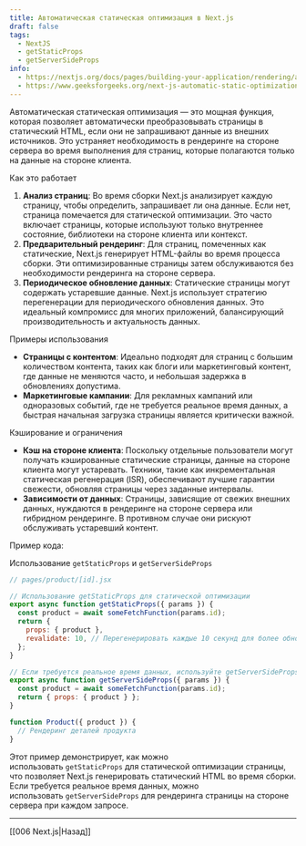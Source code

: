 ```yaml
---
title: Автоматическая статическая оптимизация в Next.js
draft: false
tags:
  - NextJS
  - getStaticProps
  - getServerSideProps
info:
  - https://nextjs.org/docs/pages/building-your-application/rendering/automatic-static-optimization
  - https://www.geeksforgeeks.org/next-js-automatic-static-optimization/
---
```

Автоматическая статическая оптимизация — это мощная функция, которая позволяет автоматически преобразовывать страницы в статический HTML, если они не запрашивают данные из внешних источников. Это устраняет необходимость в рендеринге на стороне сервера во время выполнения для страниц, которые полагаются только на данные на стороне клиента.

Как это работает

1. **Анализ страниц**: Во время сборки Next.js анализирует каждую страницу, чтобы определить, запрашивает ли она данные. Если нет, страница помечается для статической оптимизации. Это часто включает страницы, которые используют только внутреннее состояние, библиотеки на стороне клиента или контекст.
2. **Предварительный рендеринг**: Для страниц, помеченных как статические, Next.js генерирует HTML-файлы во время процесса сборки. Эти оптимизированные страницы затем обслуживаются без необходимости рендеринга на стороне сервера.
3. **Периодическое обновление данных**: Статические страницы могут содержать устаревшие данные. Next.js использует стратегию перегенерации для периодического обновления данных. Это идеальный компромисс для многих приложений, балансирующий производительность и актуальность данных.

Примеры использования

- **Страницы с контентом**: Идеально подходят для страниц с большим количеством контента, таких как блоги или маркетинговый контент, где данные не меняются часто, и небольшая задержка в обновлениях допустима.
- **Маркетинговые кампании**: Для рекламных кампаний или одноразовых событий, где не требуется реальное время данных, а быстрая начальная загрузка страницы является критически важной.

Кэширование и ограничения

- **Кэш на стороне клиента**: Поскольку отдельные пользователи могут получать кэшированные статические страницы, данные на стороне клиента могут устаревать. Техники, такие как инкрементальная статическая регенерация (ISR), обеспечивают лучшие гарантии свежести, обновляя страницы через заданные интервалы.
- **Зависимости от данных**: Страницы, зависящие от свежих внешних данных, нуждаются в рендеринге на стороне сервера или гибридном рендеринге. В противном случае они рискуют обслуживать устаревший контент.
   
Пример кода: 

Использование `getStaticProps` и `getServerSideProps`

```jsx
// pages/product/[id].jsx

// Использование getStaticProps для статической оптимизации
export async function getStaticProps({ params }) {
  const product = await someFetchFunction(params.id);
  return {
    props: { product },
    revalidate: 10, // Перегенерировать каждые 10 секунд для более обновленной страницы
  };
}

// Если требуется реальное время данных, используйте getServerSideProps
export async function getServerSideProps({ params }) {
  const product = await someFetchFunction(params.id);
  return { props: { product } };
}

function Product({ product }) {
  // Рендеринг деталей продукта
}
```

Этот пример демонстрирует, как можно использовать `getStaticProps` для статической оптимизации страницы, что позволяет Next.js генерировать статический HTML во время сборки. Если требуется реальное время данных, можно использовать `getServerSideProps` для рендеринга страницы на стороне сервера при каждом запросе.

___

[[006 Next.js|Назад]]